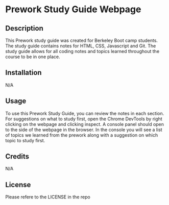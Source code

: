 # Prework Study Guide Webpage

## Description

This Prework study guide was created for Berkeley Boot camp students. The study guide contains notes for HTML, CSS, Javascript and Git. The study guide allows for all coding notes and topics learned throughout the course to be in one place.

## Installation
N/A

## Usage
To use this Prework Study Guide, you can review the notes in each section. For suggestions on what to study first, open the Chrome DevTools by right clicking on the webpage and clicking inspect. A console panel should open to the side of the webpage in the browser. In the console you will see a list of topics we learned from the prework along with a suggestion on which topic to study first.

## Credits
N/A
## License

Please refere to the LICENSE in the repo
